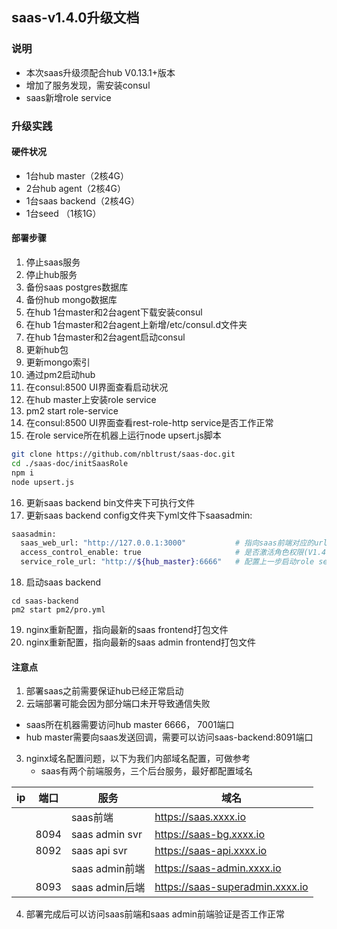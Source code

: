 ## saas-v1.4.0升级文档
### 说明
- 本次saas升级须配合hub V0.13.1+版本
- 增加了服务发现，需安装consul
- saas新增role service

### 升级实践
#### 硬件状况
- 1台hub master（2核4G）
- 2台hub agent（2核4G）
- 1台saas backend（2核4G）
- 1台seed （1核1G）

#### 部署步骤
1. 停止saas服务
2. 停止hub服务
3. 备份saas postgres数据库
4. 备份hub mongo数据库
5. 在hub 1台master和2台agent下载安装consul
6. 在hub 1台master和2台agent上新增/etc/consul.d文件夹
7. 在hub 1台master和2台agent启动consul
8. 更新hub包
9. 更新mongo索引
10. 通过pm2启动hub
11. 在consul:8500 UI界面查看启动状况
12. 在hub master上安装role service
13. pm2 start role-service
14. 在consul:8500 UI界面查看rest-role-http service是否工作正常
15. 在role service所在机器上运行node upsert.js脚本
```bash
git clone https://github.com/nbltrust/saas-doc.git
cd ./saas-doc/initSaasRole
npm i
node upsert.js
``` 
16. 更新saas backend bin文件夹下可执行文件
17. 更新saas backend config文件夹下yml文件下saasadmin:
```bash
saasadmin:
  saas_web_url: "http://127.0.0.1:3000"           # 指向saas前端对应的url
  access_control_enable: true                     # 是否激活角色权限(V1.4.0后必须开启)                 
  service_role_url: "http://${hub_master}:6666"   # 配置上一步启动role service时角色权限服务对应url
```
18. 启动saas backend
```
cd saas-backend
pm2 start pm2/pro.yml
```
19. nginx重新配置，指向最新的saas frontend打包文件
20. nginx重新配置，指向最新的saas admin frontend打包文件

#### 注意点
1. 部署saas之前需要保证hub已经正常启动
2. 云端部署可能会因为部分端口未开导致通信失败
  - saas所在机器需要访问hub master 6666， 7001端口
  - hub master需要向saas发送回调，需要可以访问saas-backend:8091端口
3. nginx域名配置问题，以下为我们内部域名配置，可做参考
	- saas有两个前端服务，三个后台服务，最好都配置域名

|ip| 端口 |服务 | 域名|
|--|--|--|--|
|  |  |saas前端|https://saas.xxxx.io|
|  | 8094 |saas admin svr|https://saas-bg.xxxx.io|
|  | 8092 |saas api svr|https://saas-api.xxxx.io|
|  |  |saas admin前端|https://saas-admin.xxxx.io|
|  | 8093 |saas admin后端|https://saas-superadmin.xxxx.io|
4. 部署完成后可以访问saas前端和saas admin前端验证是否工作正常
